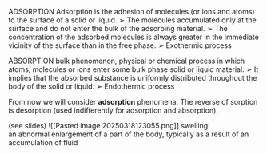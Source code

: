 ADSORPTION
Adsorption is the adhesion of molecules (or ions and atoms) to the surface of a solid or liquid. 
➢ The molecules accumulated only at the surface and do not enter the bulk of the adsorbing material.
➢ The concentration of the adsorbed molecules is always greater in the immediate vicinity of the surface than in the free phase. 
➢ Exothermic process

ABSORPTION
 bulk phenomenon, physical or chemical process in which atoms, molecules or ions enter some bulk phase solid or liquid material.
  ➢ It implies that the absorbed substance is uniformly distributed throughout the body of the solid or liquid. 
  ➢ Endothermic process

From now we will consider **adsorption** phenomena. The reverse of sorption is desorption (used indifferently for adsorption and absorption).

(see slides)
![[Pasted image 20250318123055.png]]
swelling: an abnormal enlargement of a part of the body, typically as a result of an accumulation of fluid

